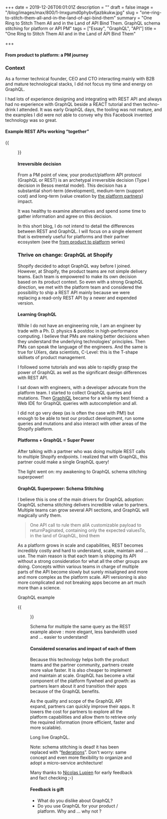 +++
date = 2019-12-26T06:01:01Z
description = ""
draft = false
image = "/blog/images/max/800/1-lmxgumd0phybvfjazbkukw.jpg"
slug = "one-ring-to-stitch-them-all-and-in-the-land-of-api-bind-them"
summary = "One Ring to Stitch Them All and in the Land of API Bind Them. GraphQL schema stitching for platform or API PM"
tags = ["Essay", "GraphQL", "API"]
title = "One Ring to Stitch Them All and in the Land of API Bind Them"

+++


#### From product to platform: a PM journey

### Context

As a former technical founder, CEO and CTO interacting mainly with B2B and mature technological stacks, I did not focus my time and energy on GraphQL.

I had lots of experience designing and integrating with REST API and always had no experience with GraphQL beside a REACT tutorial and then techno-drink I attended. It was early GraphQL days, the tooling was not mature, and the examples I did were not able to convey why this Facebook invented technology was so great.

#### Example REST APIs working “together”

{{<figure src="/blog/images/max/800/1-iifnkw3i1ayvivqzmp-lfg-2x.jpg" caption="Example in REST: multiple queries to get a simple&nbsp;answer" >}}

#### Irreversible decision

From a PM point of view, your product/platform API protocol (GraphQL or REST) is an archetypal irreversible decision (Type I decision in Besos mental model). This decision has a substantial short-term (development), medium-term (support cost) and long-term (value creation by [the platform partners](from-product-manager-to-platform-manager-the-partners-impact-1-5.md)) impact.

It was healthy to examine alternatives and spend some time to gather information and agree on this decision.

In this short blog, I do not intend to detail the differences between REST and GraphQL. I will focus on a single element that is extremely useful for platforms and their partner ecosystem (see the [from product to platform](from-product-manager-to-platform-manager-the-partners-impact.md) series)

### Thrive on change: GraphQL at Shopify

Shopify decided to adopt GraphQL way before I joined. However, at Shopify, the product teams are not simple delivery teams. Each team is empowered to make its own decision based on its product context. So even with a strong GraphQL direction, we met with the platform team and considered the possibility to ship a REST API mainly because we were replacing a read-only REST API by a newer and expended version.

#### Learning GraphQL

While I do not have an engineering role, I am an engineer by trade with a Ph. D. physics & postdoc in high-performance computing. I believe that PMs are making better decisions when they understand the underlying technologies’ principles. Then PMs can speak the language of the engineers. And the same is true for UXers, data scientists, C-Level: this is the T-shape skillsets of product management.

I followed some tutorials and was able to rapidly grasp the power of GraphQL as well as the significant design differences with REST API.

I sat down with engineers, with a developer advocate from the platform team. I started to collect GraphQL queries and mutations. Then [GraphiQL](https://github.com/graphql/graphiql) became for a while my best friend: a Web IDE for GraphQL queries with autocompletion and all.

I did not go very deep (as is often the case with PM!) but enough to be able to test our product development, run some queries and mutations and also interact with other areas of the Shopify platform.

#### Platforms + GraphQL = Super Power

After talking with a partner who was doing multiple REST calls to multiple Shopify endpoints. I realized that with GraphQL, this partner could make a single GraphQL query!

The light went on: my awakening to GraphQL schema stitching superpower!

#### GraphQL Superpower: Schema Stitching

I believe this is one of the main drivers for GraphQL adoption: GraphQL schema stitching delivers incredible value to partners. Multiple teams can grow several API sections, and GraphQL will magically unify them.

> One API call to rule them allA customizable payload to returnPaginated, containing only the expected valuesTo, in the land of GraphQL, bind them

As a platform grows in scale and capabilities, REST becomes incredibly costly and hard to understand, scale, maintain and … use. The main reason is that each team is shipping its API without a strong consideration for what all the other groups are doing. Concepts within various teams in charge of multiple parts of the API become slowly but surely misaligned and more and more complex as the platform scale. API versioning is also more complicated and not breaking apps become an art much more than a science.

GraphQL example

{{<figure src="/blog/images/max/800/1-umgp3teudc8gage7ki2arg-2x.jpg" >}}

Schema for multiple the same query as the REST example above : more elegant, less bandwidth used and … easier to understand!

#### Considered scenarios and impact of each of them

Because this technology helps both the product teams and the partner community, partners create more value faster. It is also cheaper to implement and maintain at scale. GraphQL has become a vital component of the platform flywheel and growth: as partners learn about it and transition their apps because of the GraphQL benefits.

As the quality and scope of the GraphQL API expand, partners can quickly improve their apps. It lowers the cost for partners to explore all the platform capabilities and allow them to retrieve only the required information (more efficient, faster and more scalable).

Long live GraphQL.

Note: schema stitching is dead! it has been replaced with “[federations](https://blog.apollographql.com/apollo-federation-f260cf525d21)”. Don't worry: same concept and even more flexibility to organize and adopt a micro-service architecture!

Many thanks to [Nicolas Lupien](https://medium.com/u/ca4d76503477) for early feedback and fact checking ;-)

#### Feedback is gift

* What do you dislike about GraphQL?
* Do you use GraphQL for your product / platform. Why and … why not ?

